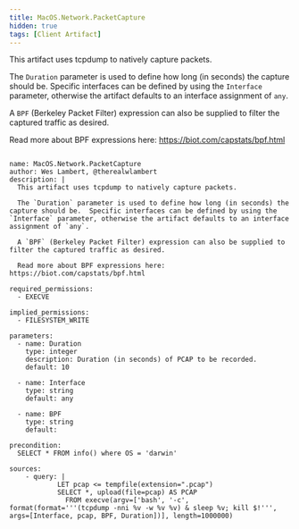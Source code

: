 ```yaml
---
title: MacOS.Network.PacketCapture
hidden: true
tags: [Client Artifact]
---
```


This artifact uses tcpdump to natively capture packets.

The `Duration` parameter is used to define how long (in seconds) the capture should be.  Specific interfaces can be defined by using the `Interface` parameter, otherwise the artifact defaults to an interface assignment of `any`.

A `BPF` (Berkeley Packet Filter) expression can also be supplied to filter the captured traffic as desired.

Read more about BPF expressions here: https://biot.com/capstats/bpf.html


<pre><code class="language-yaml">
name: MacOS.Network.PacketCapture
author: Wes Lambert, @therealwlambert
description: |
  This artifact uses tcpdump to natively capture packets.

  The `Duration` parameter is used to define how long (in seconds) the capture should be.  Specific interfaces can be defined by using the `Interface` parameter, otherwise the artifact defaults to an interface assignment of `any`.

  A `BPF` (Berkeley Packet Filter) expression can also be supplied to filter the captured traffic as desired.

  Read more about BPF expressions here: https://biot.com/capstats/bpf.html

required_permissions:
  - EXECVE

implied_permissions:
  - FILESYSTEM_WRITE

parameters:
  - name: Duration
    type: integer
    description: Duration (in seconds) of PCAP to be recorded.
    default: 10

  - name: Interface
    type: string
    default: any

  - name: BPF
    type: string
    default:

precondition:
  SELECT * FROM info() where OS = 'darwin'

sources:
    - query: |
            LET pcap &lt;= tempfile(extension=".pcap")
            SELECT *, upload(file=pcap) AS PCAP
              FROM execve(argv=['bash', '-c', format(format='''(tcpdump -nni %v -w %v %v) &amp; sleep %v; kill $!''', args=[Interface, pcap, BPF, Duration])], length=1000000)

</code></pre>

